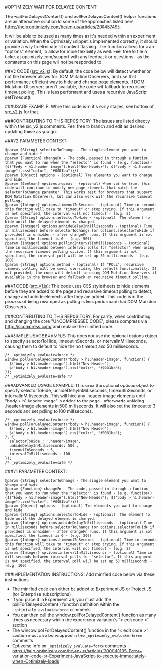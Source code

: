 #OPTIMIZELY WAIT FOR DELAYED CONTENT

The waitForDelayedContent() and pollForDelayedContent() helper functions are an alternative solution to some of the approaches listed here: https://help.optimizely.com/hc/en-us/articles/200457495.  

It will be able to be used as many times as it's needed within an experiment or variation. When the Optimizely snippet is implemented correctly, it should provide a way to eliminate all content flashing.
The function allows for a an "options" element, to allow for more flexibility as well.
Feel free to file a ticket at optimizely.com/support with any feedback or questions - as the comments on this page will not be responded to.

##V2 CODE ([src_v2.js](https://github.com/circAssimilate/Optimizely-Poll-For-Delayed-Content/blob/master/src_v2.js)):
By default, the code below will detect whether or not the browser allows for DOM Mutation Observers, and use that performance efficient way to hide and change page elements.
If DOM Mutation Observers aren't available, the code will fallback to recursive timeout polling. This is less performant and uses a recursive JavaScript setTimeout().

###USAGE EXAMPLE:
While this code is in it's early stages, see bottom of [src_v2.js](https://github.com/circAssimilate/Optimizely-Poll-For-Delayed-Content/blob/master/src_v2.js) for that.

###CONTRIBUTING TO THIS REPOSITORY:
The issues are listed directly within the src_v2.js comments. Feel free to branch and edit as desired, updating those as you go.

###V2 PARAMETER CONTEXT:
```
@param {String} selectorToChange - The single element you want to change and hide *
@param {Function} changeFn - The code, passed in through a funtion that you want to run when the "selector" is found - (e.g. function(){$("body > h1.header-image").html("New Header"); $("body > h1.header-image").css("color", "#0081ba");})
@param {Object} options - (optional) The elements you want to change and hide
@param {Boolean} options.repeat - (optional) When set to true, this code will continue to modify new page elements that match the selectorToChange paramter. This works best for browsers that support DOM Mutation Observers, but can also work with the recursive timeout polling.
@param {Integer} options.timeoutInSeconds - (optional) Time in seconds this function will take to "timeout" or stop trying. If this argument is not specified, the interval will not timeout - (e.g. 2)
@param {String} options.selectorToHide - (optional)  The element to hide until the delayed element is changed.
@param {Integer} options.unhideDelayInMilliseconds - (optional) Time in milliseconds before selectorToChange (or options.selectorToHide if provided) is unhidden - after changeFn runs. If this argument is not specified, the timeout is 0 - (e.g. 500)
@param {Integer} options.pollingIntervalInMilliseconds - (optional) Time in milliseconds between interval polls for "selector" when using the recursive timeout polling option. If this argument is not specified, the interval poll will be set up 50 milliseconds - (e.g. 100)
@param {String} options.method - (optional) If "POLL", recursive timeout polling will be used, overriding the default functionality. If not provided, the code will default to using DOM Mutation Observers if available in the browser and fallback on recursive timeout polling.
```

##V1 CODE ([src_v1.js](https://github.com/circAssimilate/Optimizely-Poll-For-Delayed-Content/blob/master/src_v1.js)):
This code uses CSS stylesheets to hide elements before they are added to the page and recursive timeout polling to detect, change and unhide elements after they are added. This code is in the process of being revamped as polling is less performant that DOM Mutation Observers.

###CONTRIBUTING TO THIS REPOSITORY:
For parity, when contributing and changing the core "UNCOMPRESSED CODE", please compress via http://jscompress.com/ and replace the minified code.

###SIMPLE USAGE EXAMPLE:
This does not use the optional options object to specify selectorToHide, timeoutInSeconds, or intervalInMilliseconds, causing them to default to hide the no timeout and 50 milliseconds.

```
/* _optimizely_evaluate=force */
window.pollForDelayedContent("body > h1.header-image", function() {
  $("body > h1.header-image").html("New Header");
  $("body > h1.header-image").css("color", "#0081ba");
});
/* _optimizely_evaluate=safe */
```

###ADVANCED USAGE EXAMPLE:
This uses the optional options object to specify selectorToHide, unhideDelayInMilliseconds, timeoutInSeconds, or intervalInMilliseconds. This will hide any .header-image elements until "body > h1.header-image" is added to the page - afterwords unhiding .header-image elements in 500 milliseconds. It will also set the timeout to 3 seconds and set polling to 100 milliseconds.

```
/* _optimizely_evaluate=force */
window.pollForDelayedContent("body > h1.header-image", function() {
  $("body > h1.header-image").html("New Header");
  $("body > h1.header-image").css("color", "#0081ba");
}, {
  selectorToHide : '.header-image',
  unhideDelayInMilliseconds: 500 ,
  timeoutInSeconds : 5,
  intervalInMilliseconds : 100
});
/* _optimizely_evaluate=safe */
```

###V1 PARAMETER CONTEXT:
```
@param {String} selectorToChange - The single element you want to change and hide
@param {Function} changeFn - The code, passed in through a funtion that you want to run when the "selector" is found - (e.g. function(){$("body > h1.header-image").html("New Header"); $("body > h1.header-image").css("color", "#0081ba");})
@param {Object} options - (optional) The elements you want to change and hide
@param {String} options.selectorToHide - (optional)  The element to hide until the delayed element is changed.
@param {Integer} options.unhideDelayInMilliseconds - (optional) Time in milliseconds before selectorToChange (or options.selectorToHide if provided) is unhidden - after changeFn runs. If this argument is not specified, the timeout is 0 - (e.g. 500)
@param {Integer} options.timeoutInSeconds - (optional) Time in seconds this function will take to "timeout" or stop trying. If this argument is not specified, the interval will not timeout - (e.g. 2)
@param {Integer} options.intervalInMilliseconds - (optional) Time in milliseconds between interval polls for "selector". If this argument is not specified, the interval poll will be set up 50 milliseconds - (e.g. 100)
```

###IMPLEMENTATION INSTRUCTIONS:
Add minified code below via these instructions.

- The minified code can either be added to Experiment JS or Project JS (for Enterprise subscriptions)
- If you place it in Experiment JS, you must add the pollForDelayedContent() function definition within the `_optimizely_evaluate=force` comments
- You can then call the window.pollForDelayedContent() function as many times as neceesary within the experiment variation's "< edit code >" section
- The window.pollForDelayedContent() function in the "< edit code >" section must also be wrapped in the `_optimizely_evaluate=force` comments
- Optiverse info on `_optimizely_evaluate=force` comments - https://help.optimizely.com/hc/en-us/articles/200040185-Force-variation-code-or-Experiment-JavaScript-to-execute-immediately-when-Optimizely-loads
